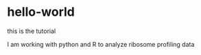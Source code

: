 # hello-world
this is the tutorial

I am working with python and R to analyze ribosome profiling data
